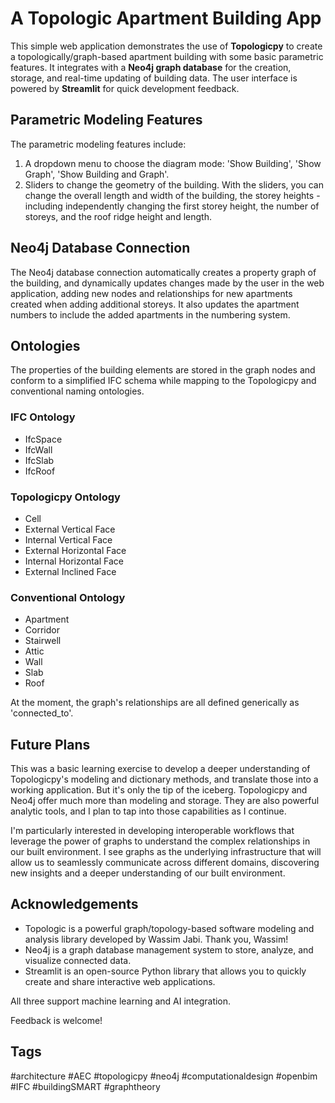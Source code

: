 # A Topologic Apartment Building App

This simple web application demonstrates the use of **Topologicpy** to create a topologically/graph-based apartment building with some basic parametric features. It integrates with a **Neo4j graph database** for the creation, storage, and real-time updating of building data. The user interface is powered by **Streamlit** for quick development feedback.

## Parametric Modeling Features

The parametric modeling features include:

1. A dropdown menu to choose the diagram mode: 'Show Building', 'Show Graph', 'Show Building and Graph'.
2. Sliders to change the geometry of the building. With the sliders, you can change the overall length and width of the building, the storey heights - including independently changing the first storey height, the number of storeys, and the roof ridge height and length.

## Neo4j Database Connection

The Neo4j database connection automatically creates a property graph of the building, and dynamically updates changes made by the user in the web application, adding new nodes and relationships for new apartments created when adding additional storeys. It also updates the apartment numbers to include the added apartments in the numbering system.

## Ontologies

The properties of the building elements are stored in the graph nodes and conform to a simplified IFC schema while mapping to the Topologicpy and conventional naming ontologies.

### IFC Ontology

- IfcSpace
- IfcWall
- IfcSlab 
- IfcRoof

### Topologicpy Ontology

- Cell
- External Vertical Face
- Internal Vertical Face
- External Horizontal Face
- Internal Horizontal Face
- External Inclined Face

### Conventional Ontology

- Apartment
- Corridor
- Stairwell
- Attic
- Wall
- Slab
- Roof

At the moment, the graph's relationships are all defined generically as 'connected_to'.

## Future Plans

This was a basic learning exercise to develop a deeper understanding of Topologicpy's modeling and dictionary methods, and translate those into a working application. But it's only the tip of the iceberg. Topologicpy and Neo4j offer much more than modeling and storage. They are also powerful analytic tools, and I plan to tap into those capabilities as I continue.

I'm particularly interested in developing interoperable workflows that leverage the power of graphs to understand the complex relationships in our built environment. I see graphs as the underlying infrastructure that will allow us to seamlessly communicate across different domains, discovering new insights and a deeper understanding of our built environment.

## Acknowledgements

- Topologic is a powerful graph/topology-based software modeling and analysis library developed by Wassim Jabi. Thank you, Wassim!
- Neo4j is a graph database management system to store, analyze, and visualize connected data.
- Streamlit is an open-source Python library that allows you to quickly create and share interactive web applications.

All three support machine learning and AI integration.

Feedback is welcome!

## Tags

#architecture #AEC #topologicpy #neo4j #computationaldesign #openbim  #IFC #buildingSMART #graphtheory
